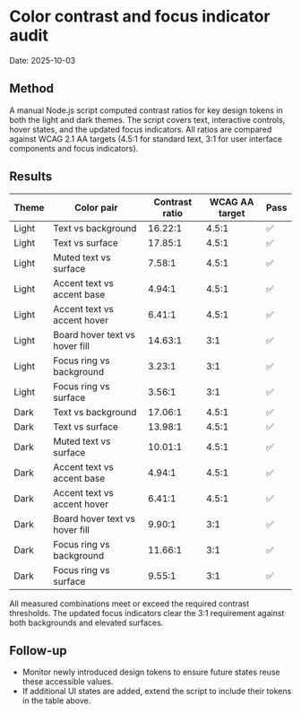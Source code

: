 # Color contrast and focus indicator audit

Date: 2025-10-03

## Method

A manual Node.js script computed contrast ratios for key design tokens in both the light and dark themes. The script covers text, interactive controls, hover states, and the updated focus indicators. All ratios are compared against WCAG 2.1 AA targets (4.5:1 for standard text, 3:1 for user interface components and focus indicators).

## Results

| Theme | Color pair | Contrast ratio | WCAG AA target | Pass |
| --- | --- | --- | --- | --- |
| Light | Text vs background | 16.22:1 | 4.5:1 | ✅ |
| Light | Text vs surface | 17.85:1 | 4.5:1 | ✅ |
| Light | Muted text vs surface | 7.58:1 | 4.5:1 | ✅ |
| Light | Accent text vs accent base | 4.94:1 | 4.5:1 | ✅ |
| Light | Accent text vs accent hover | 6.41:1 | 4.5:1 | ✅ |
| Light | Board hover text vs hover fill | 14.63:1 | 3:1 | ✅ |
| Light | Focus ring vs background | 3.23:1 | 3:1 | ✅ |
| Light | Focus ring vs surface | 3.56:1 | 3:1 | ✅ |
| Dark | Text vs background | 17.06:1 | 4.5:1 | ✅ |
| Dark | Text vs surface | 13.98:1 | 4.5:1 | ✅ |
| Dark | Muted text vs surface | 10.01:1 | 4.5:1 | ✅ |
| Dark | Accent text vs accent base | 4.94:1 | 4.5:1 | ✅ |
| Dark | Accent text vs accent hover | 6.41:1 | 4.5:1 | ✅ |
| Dark | Board hover text vs hover fill | 9.90:1 | 3:1 | ✅ |
| Dark | Focus ring vs background | 11.66:1 | 3:1 | ✅ |
| Dark | Focus ring vs surface | 9.55:1 | 3:1 | ✅ |

All measured combinations meet or exceed the required contrast thresholds. The updated focus indicators clear the 3:1 requirement against both backgrounds and elevated surfaces.

## Follow-up

- Monitor newly introduced design tokens to ensure future states reuse these accessible values.
- If additional UI states are added, extend the script to include their tokens in the table above.
